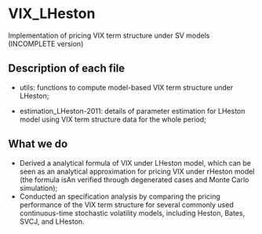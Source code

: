 # VIX_LHeston
Implementation of pricing VIX term structure under SV models (INCOMPLETE version)

## Description of each file

  - utils: functions to compute model-based VIX term structure under LHeston;
  
  - estimation_LHeston-2011: details of parameter estimation for LHeston model using VIX term structure data for the whole period;

## What we do
  - Derived a analytical formula of VIX under LHeston model, which can be seen as an analytical approximation for pricing VIX under rHeston model (the formula isAn verified through degenerated cases and Monte Carlo simulation);
  - Conducted an specification analysis by comparing the pricing performance of the VIX term structure for several commonly used continuous-time stochastic volatility models, including Heston, Bates, SVCJ, and LHeston.
